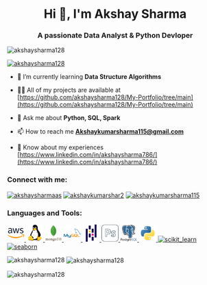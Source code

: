 <h1 align="center">Hi 👋, I'm Akshay Sharma</h1>
<h3 align="center">A passionate Data Analyst & Python Devloper</h3>

<p align="left"> <img src="https://komarev.com/ghpvc/?username=akshaysharma128&label=Profile%20views&color=0e75b6&style=flat" alt="akshaysharma128" /> </p>

<p align="left"> <a href="https://github.com/ryo-ma/github-profile-trophy"><img src="https://github-profile-trophy.vercel.app/?username=akshaysharma128" alt="akshaysharma128" /></a> </p>

- 🌱 I’m currently learning **Data Structure Algorithms**

- 👨‍💻 All of my projects are available at [https://github.com/akshaysharma128/My-Portfolio/tree/main](https://github.com/akshaysharma128/My-Portfolio/tree/main)

- 💬 Ask me about **Python, SQL, Spark**

- 📫 How to reach me **Akshaykumarsharma115@gmail.com**

- 📄 Know about my experiences [https://www.linkedin.com/in/akshaysharma786/](https://www.linkedin.com/in/akshaysharma786/)

<h3 align="left">Connect with me:</h3>
<p align="left">
<a href="https://linkedin.com/in/akshaysharmaas" target="blank"><img align="center" src="https://raw.githubusercontent.com/rahuldkjain/github-profile-readme-generator/master/src/images/icons/Social/linked-in-alt.svg" alt="akshaysharmaas" height="30" width="40" /></a>
<a href="https://www.hackerrank.com/akshaykumarshar2" target="blank"><img align="center" src="https://raw.githubusercontent.com/rahuldkjain/github-profile-readme-generator/master/src/images/icons/Social/hackerrank.svg" alt="akshaykumarshar2" height="30" width="40" /></a>
<a href="https://www.leetcode.com/akshaykumarsharma115" target="blank"><img align="center" src="https://raw.githubusercontent.com/rahuldkjain/github-profile-readme-generator/master/src/images/icons/Social/leet-code.svg" alt="akshaykumarsharma115" height="30" width="40" /></a>
</p>

<h3 align="left">Languages and Tools:</h3>
<p align="left"> <a href="https://aws.amazon.com" target="_blank" rel="noreferrer"> <img src="https://raw.githubusercontent.com/devicons/devicon/master/icons/amazonwebservices/amazonwebservices-original-wordmark.svg" alt="aws" width="40" height="40"/> </a> <a href="https://www.linux.org/" target="_blank" rel="noreferrer"> <img src="https://raw.githubusercontent.com/devicons/devicon/master/icons/linux/linux-original.svg" alt="linux" width="40" height="40"/> </a> <a href="https://www.mongodb.com/" target="_blank" rel="noreferrer"> <img src="https://raw.githubusercontent.com/devicons/devicon/master/icons/mongodb/mongodb-original-wordmark.svg" alt="mongodb" width="40" height="40"/> </a> <a href="https://www.mysql.com/" target="_blank" rel="noreferrer"> <img src="https://raw.githubusercontent.com/devicons/devicon/master/icons/mysql/mysql-original-wordmark.svg" alt="mysql" width="40" height="40"/> </a> <a href="https://pandas.pydata.org/" target="_blank" rel="noreferrer"> <img src="https://raw.githubusercontent.com/devicons/devicon/2ae2a900d2f041da66e950e4d48052658d850630/icons/pandas/pandas-original.svg" alt="pandas" width="40" height="40"/> </a> <a href="https://www.photoshop.com/en" target="_blank" rel="noreferrer"> <img src="https://raw.githubusercontent.com/devicons/devicon/master/icons/photoshop/photoshop-line.svg" alt="photoshop" width="40" height="40"/> </a> <a href="https://www.postgresql.org" target="_blank" rel="noreferrer"> <img src="https://raw.githubusercontent.com/devicons/devicon/master/icons/postgresql/postgresql-original-wordmark.svg" alt="postgresql" width="40" height="40"/> </a> <a href="https://www.python.org" target="_blank" rel="noreferrer"> <img src="https://raw.githubusercontent.com/devicons/devicon/master/icons/python/python-original.svg" alt="python" width="40" height="40"/> </a> <a href="https://scikit-learn.org/" target="_blank" rel="noreferrer"> <img src="https://upload.wikimedia.org/wikipedia/commons/0/05/Scikit_learn_logo_small.svg" alt="scikit_learn" width="40" height="40"/> </a> <a href="https://seaborn.pydata.org/" target="_blank" rel="noreferrer"> <img src="https://seaborn.pydata.org/_images/logo-mark-lightbg.svg" alt="seaborn" width="40" height="40"/> </a> </p>

<p><img align="left" src="https://github-readme-stats.vercel.app/api/top-langs?username=akshaysharma128&show_icons=true&locale=en&layout=compact" alt="akshaysharma128" /></p>

<p>&nbsp;<img align="center" src="https://github-readme-stats.vercel.app/api?username=akshaysharma128&show_icons=true&locale=en" alt="akshaysharma128" /></p>

<p><img align="center" src="https://github-readme-streak-stats.herokuapp.com/?user=akshaysharma128&" alt="akshaysharma128" /></p>
